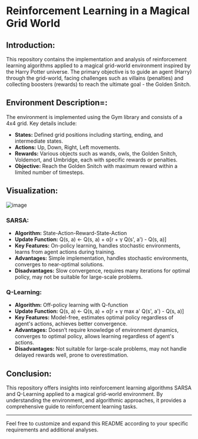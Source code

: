 # Reinforcement Learning in a Magical Grid World

## Introduction:
This repository contains the implementation and analysis of reinforcement learning algorithms applied to a magical grid-world environment inspired by the Harry Potter universe. The primary objective is to guide an agent (Harry) through the grid-world, facing challenges such as villains (penalties) and collecting boosters (rewards) to reach the ultimate goal - the Golden Snitch.

## Environment Description=:
The environment is implemented using the Gym library and consists of a 4x4 grid. Key details include:
- **States:** Defined grid positions including starting, ending, and intermediate states.
- **Actions:** Up, Down, Right, Left movements.
- **Rewards:** Various objects such as wands, owls, the Golden Snitch, Voldemort, and Umbridge, each with specific rewards or penalties.
- **Objective:** Reach the Golden Snitch with maximum reward within a limited number of timesteps.

## Visualization:
![image](https://github.com/shreyaguru-1/Reinforcement-Learning-in-a-Magical-Grid-World-using-SARSA/assets/166087435/6f4ad982-bcb9-44a8-9803-6037f4816f6b)

### SARSA:
- **Algorithm:** State-Action-Reward-State-Action
- **Update Function:** Q(s, a) ← Q(s, a) + α[r + γ Q(s', a') - Q(s, a)]
- **Key Features:** On-policy learning, handles stochastic environments, learns from agent actions during training.
- **Advantages:** Simple implementation, handles stochastic environments, converges to near-optimal solutions.
- **Disadvantages:** Slow convergence, requires many iterations for optimal policy, may not be suitable for large-scale problems.

### Q-Learning:
- **Algorithm:** Off-policy learning with Q-function
- **Update Function:** Q(s, a) ← Q(s, a) + α[r + γ max a' Q(s', a') - Q(s, a)]
- **Key Features:** Model-free, estimates optimal policy regardless of agent's actions, achieves better convergence.
- **Advantages:** Doesn’t require knowledge of environment dynamics, converges to optimal policy, allows learning regardless of agent's actions.
- **Disadvantages:** Not suitable for large-scale problems, may not handle delayed rewards well, prone to overestimation.

## Conclusion:
This repository offers insights into reinforcement learning algorithms SARSA and Q-Learning applied to a magical grid-world environment. By understanding the environment, and algorithmic approaches, it provides a comprehensive guide to reinforcement learning tasks.

---

Feel free to customize and expand this README according to your specific requirements and additional analyses.

